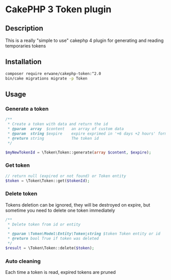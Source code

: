 # CakePHP 3 Token plugin

## Description
This is a really "simple to use" cakephp 4 plugin for generating and reading temporaries tokens

## Installation
```bash
composer require erwane/cakephp-token:^2.0
bin/cake migrations migrate -p Token
```

## Usage

### Generate a token
```php
/**
 * Create a token with data and return the id
 * @param  array  $content   an array of custom data
 * @param  string $expire    expire exprimed in '+6 days +2 hours' format
 * @return string            The token id
 */

$myNewTokenId = \Token\Token::generate(array $content, $expire);
```

### Get token
```php
// return null (expired or not found) or Token entity
$token = \Token\Token::get($tokenId);
```

### Delete token
Tokens deletion can be ignored, they will be destroyed on expire, but sometime you need to delete one token immediately
```php
/**
 * Delete token from id or entity
 * 
 * @param \Token\Model\Entity\Token|string $token Token entity or id
 * @return bool True if token was deleted
 */
$result = \Token\Token::delete($token);
```

### Auto cleaning
Each time a token is read, expired tokens are pruned
